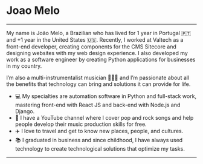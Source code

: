 <h1>Joao Melo</h1>
<p></p>
<hr>
<p>My name is João Melo, a Brazilian who has lived for 1 year in Portugal 🇵🇹 and +1 year in the United States 🇺🇸. Recently, I worked at Valtech as a front-end developer, creating components for the CMS Sitecore and designing websites with my web design experience. I also developed my work as a software engineer by creating Python applications for businesses in my country.</p>

<p>I’m also a multi-instrumentalist musician 🎤🎸🎹 and I’m passionate about all the benefits that technology can bring and solutions it can provide for life.
</p>

<ul>
  <li>💻 My specialties are automation software in Python and full-stack work, mastering front-end with React JS and back-end with Node.js and Django.</li>
  <li>🎵 I have a YouTube channel where I cover pop and rock songs and help people develop their music production skills for free.</li>
  <li>✈️ I love to travel and get to know new places, people, and cultures.</li>
  <li>📚 I graduated in business and since childhood, I have always used technology to create technological solutions that optimize my tasks.</li>
</ul>
<hr>
